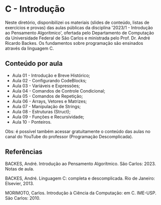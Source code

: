 # C - Introdução

Neste diretório, disponibilizei os materiais (slides de conteúdo, listas de exercícios e provas) das aulas públicas da disciplina '2023/1 - Introdução ao Pensamento Algorítmico', ofertada pelo Departamento de Computação da Universidade Federal de São Carlos e ministrada pelo Prof. Dr. André Ricardo Backes. Os fundamentos sobre programação são ensinados através da linguagem C.

## Conteúdo por aula
- Aula 01 - Introdução e Breve Histórico;
- Aula 02 - Configurando CodeBlocks;
- Aula 03 - Variáveis e Expressões;
- Aula 04 - Comandos de Controle Condicional;
- Aula 05 - Comandos de Repetição;
- Aula 06 - Arrays, Vetores e Matrizes;
- Aula 07 - Manipulação de Strings;
- Aula 08 - Estruturas (Struct);
- Aula 09 - Funções e Recursividade;
- Aula 10 - Ponteiros.

Obs: é possível também acessar gratuitamente o conteúdo das aulas no canal do YouTube do professor (Programação Descomplicada).

## Referências

BACKES, André. Introdução ao Pensamento Algorítmico. São Carlos: 2023. Notas de aula.

BACKES, André. Linguagem C: completa e descomplicada. Rio de Janeiro: Elsevier, 2013.

MORIMOTO, Carlos. Introdução à Ciência da Computação: em C. IME-USP. São Carlos: 2010.
